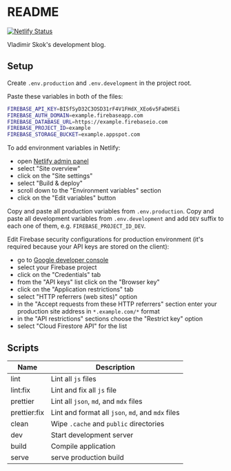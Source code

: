 # README

[![Netlify Status](https://api.netlify.com/api/v1/badges/fde8d2b7-db16-46c8-95f8-39f3ba641336/deploy-status)](https://app.netlify.com/sites/skok/deploys)

Vladimir Skok's development blog.

## Setup

Create `.env.production` and `.env.development` in the project root.

Paste these variables in both of the files:

```sh
FIREBASE_API_KEY=BISfSyD32C3OSD31rF4V1FHdX_XEo6v5FaDHSEi
FIREBASE_AUTH_DOMAIN=example.firebaseapp.com
FIREBASE_DATABASE_URL=https://example.firebaseio.com
FIREBASE_PROJECT_ID=example
FIREBASE_STORAGE_BUCKET=example.appspot.com
```

To add environment variables in Netlify:

- open [Netlify admin panel](https://app.netlify.com/)
- select "Site overview"
- click on the "Site settings"
- select "Build & deploy"
- scroll down to the "Environment variables" section
- click on the "Edit variables" button

Copy and paste all production variables from `.env.production`. Copy and paste all
development variables from `.env.development` and add `DEV` suffix to each one of
them, e.g. `FIREBASE_PROJECT_ID_DEV`.

Edit Firebase security configurations for production environment (it's required because your API keys are stored on the client):

- go to [Google developer console](https://console.developers.google.com/apis)
- select your Firebase project
- click on the "Credentials" tab
- from the "API keys" list click on the "Browser key"
- click on the "Application restrictions" tab
- select "HTTP referrers (web sites)" option
- in the "Accept requests from these HTTP referrers" section enter your production site address in `*.example.com/*` format
- in the "API restrictions" sections choose the "Restrict key" option
- select "Cloud Firestore API" for the list

## Scripts

| Name         | Description                                       |
| ------------ | ------------------------------------------------- |
| lint         | Lint all `js` files                               |
| lint:fix     | Lint and fix all `js` file                        |
| prettier     | Lint all `json`, `md`, and `mdx` files            |
| prettier:fix | Lint and format all `json`, `md`, and `mdx` files |
| clean        | Wipe `.cache` and `public` directories            |
| dev          | Start development server                          |
| build        | Compile application                               |
| serve        | serve production build                            |
